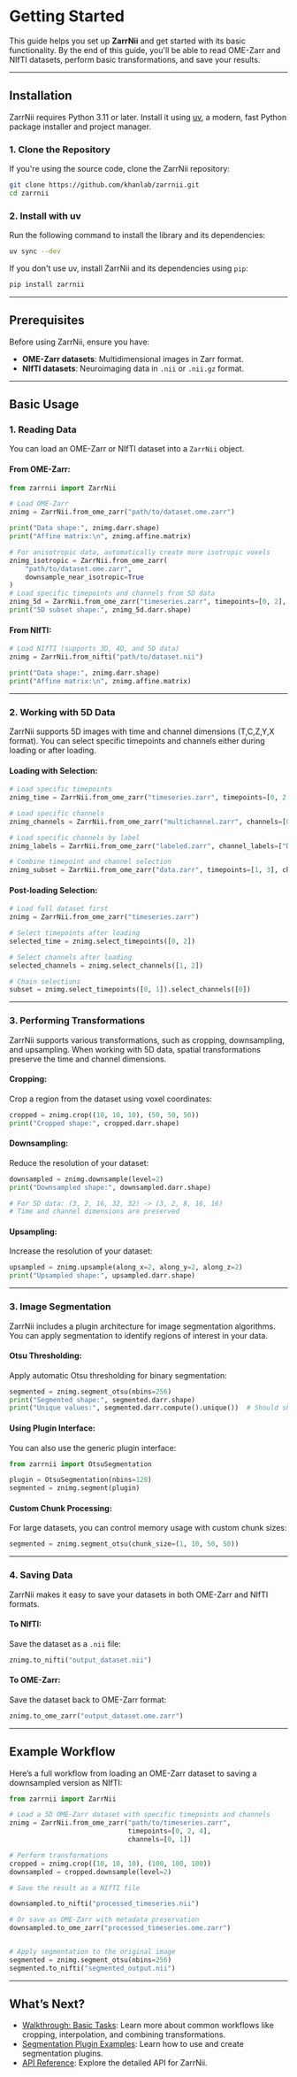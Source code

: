 # Getting Started

This guide helps you set up **ZarrNii** and get started with its basic functionality. By the end of this guide, you'll be able to read OME-Zarr and NIfTI datasets, perform basic transformations, and save your results.

---

## Installation

ZarrNii requires Python 3.11 or later. Install it using [uv](https://docs.astral.sh/uv/), a modern, fast Python package installer and project manager.

### **1. Clone the Repository**
If you're using the source code, clone the ZarrNii repository:
```bash
git clone https://github.com/khanlab/zarrnii.git
cd zarrnii
```

### **2. Install with uv**
Run the following command to install the library and its dependencies:
```bash
uv sync --dev
```

If you don't use uv, install ZarrNii and its dependencies using `pip`:
```bash
pip install zarrnii
```

---

## Prerequisites

Before using ZarrNii, ensure you have:
- **OME-Zarr datasets**: Multidimensional images in Zarr format.
- **NIfTI datasets**: Neuroimaging data in `.nii` or `.nii.gz` format.

---

## Basic Usage

### **1. Reading Data**

You can load an OME-Zarr or NIfTI dataset into a `ZarrNii` object.

#### **From OME-Zarr**:
```python
from zarrnii import ZarrNii

# Load OME-Zarr
znimg = ZarrNii.from_ome_zarr("path/to/dataset.ome.zarr")

print("Data shape:", znimg.darr.shape)
print("Affine matrix:\n", znimg.affine.matrix)

# For anisotropic data, automatically create more isotropic voxels
znimg_isotropic = ZarrNii.from_ome_zarr(
    "path/to/dataset.ome.zarr", 
    downsample_near_isotropic=True
)
# Load specific timepoints and channels from 5D data
znimg_5d = ZarrNii.from_ome_zarr("timeseries.zarr", timepoints=[0, 2], channels=[1])
print("5D subset shape:", znimg_5d.darr.shape)
```

#### **From NIfTI**:
```python
# Load NIfTI (supports 3D, 4D, and 5D data)
znimg = ZarrNii.from_nifti("path/to/dataset.nii")

print("Data shape:", znimg.darr.shape)
print("Affine matrix:\n", znimg.affine.matrix)
```

---

### **2. Working with 5D Data**

ZarrNii supports 5D images with time and channel dimensions (T,C,Z,Y,X format). You can select specific timepoints and channels either during loading or after loading.

#### **Loading with Selection**:
```python
# Load specific timepoints
znimg_time = ZarrNii.from_ome_zarr("timeseries.zarr", timepoints=[0, 2, 4])

# Load specific channels  
znimg_channels = ZarrNii.from_ome_zarr("multichannel.zarr", channels=[0, 2])

# Load specific channels by label
znimg_labels = ZarrNii.from_ome_zarr("labeled.zarr", channel_labels=["DAPI", "GFP"])

# Combine timepoint and channel selection
znimg_subset = ZarrNii.from_ome_zarr("data.zarr", timepoints=[1, 3], channels=[0])
```

#### **Post-loading Selection**:
```python
# Load full dataset first
znimg = ZarrNii.from_ome_zarr("timeseries.zarr")

# Select timepoints after loading
selected_time = znimg.select_timepoints([0, 2])

# Select channels after loading
selected_channels = znimg.select_channels([1, 2])

# Chain selections
subset = znimg.select_timepoints([0, 1]).select_channels([0])
```

---

### **3. Performing Transformations**

ZarrNii supports various transformations, such as cropping, downsampling, and upsampling. When working with 5D data, spatial transformations preserve the time and channel dimensions.

#### **Cropping**:
Crop a region from the dataset using voxel coordinates:
```python
cropped = znimg.crop((10, 10, 10), (50, 50, 50))
print("Cropped shape:", cropped.darr.shape)
```

#### **Downsampling**:
Reduce the resolution of your dataset:
```python
downsampled = znimg.downsample(level=2)
print("Downsampled shape:", downsampled.darr.shape)

# For 5D data: (3, 2, 16, 32, 32) -> (3, 2, 8, 16, 16)
# Time and channel dimensions are preserved
```

#### **Upsampling**:
Increase the resolution of your dataset:
```python
upsampled = znimg.upsample(along_x=2, along_y=2, along_z=2)
print("Upsampled shape:", upsampled.darr.shape)
```

---

### **3. Image Segmentation**

ZarrNii includes a plugin architecture for image segmentation algorithms. You can apply segmentation to identify regions of interest in your data.

#### **Otsu Thresholding**:
Apply automatic Otsu thresholding for binary segmentation:
```python
segmented = znimg.segment_otsu(nbins=256)
print("Segmented shape:", segmented.darr.shape)
print("Unique values:", segmented.darr.compute().unique())  # Should show [0, 1]
```

#### **Using Plugin Interface**:
You can also use the generic plugin interface:
```python
from zarrnii import OtsuSegmentation

plugin = OtsuSegmentation(nbins=128)
segmented = znimg.segment(plugin)
```

#### **Custom Chunk Processing**:
For large datasets, you can control memory usage with custom chunk sizes:
```python
segmented = znimg.segment_otsu(chunk_size=(1, 10, 50, 50))
```

---

### **4. Saving Data**

ZarrNii makes it easy to save your datasets in both OME-Zarr and NIfTI formats.

#### **To NIfTI**:
Save the dataset as a `.nii` file:
```python
znimg.to_nifti("output_dataset.nii")
```

#### **To OME-Zarr**:
Save the dataset back to OME-Zarr format:
```python
znimg.to_ome_zarr("output_dataset.ome.zarr")
```

---

## Example Workflow

Here’s a full workflow from loading an OME-Zarr dataset to saving a downsampled version as NIfTI:

```python
from zarrnii import ZarrNii

# Load a 5D OME-Zarr dataset with specific timepoints and channels
znimg = ZarrNii.from_ome_zarr("path/to/timeseries.zarr", 
                              timepoints=[0, 2, 4], 
                              channels=[0, 1])

# Perform transformations
cropped = znimg.crop((10, 10, 10), (100, 100, 100))
downsampled = cropped.downsample(level=2)

# Save the result as a NIfTI file

downsampled.to_nifti("processed_timeseries.nii")

# Or save as OME-Zarr with metadata preservation
downsampled.to_ome_zarr("processed_timeseries.ome.zarr")


# Apply segmentation to the original image
segmented = znimg.segment_otsu(nbins=256)
segmented.to_nifti("segmented_output.nii")

```

---

## What’s Next?

- [Walkthrough: Basic Tasks](basic_tasks.md): Learn more about common workflows like cropping, interpolation, and combining transformations.
- [Segmentation Plugin Examples](../examples/segmentation_example.md): Learn how to use and create segmentation plugins.
- [API Reference](../reference.md): Explore the detailed API for ZarrNii.

